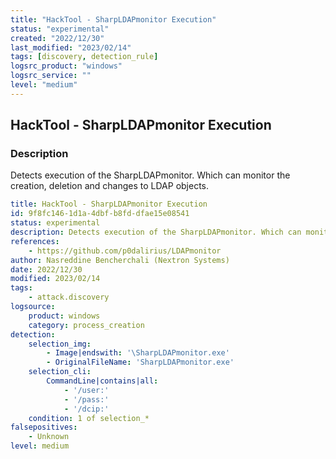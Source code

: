 ```yaml
---
title: "HackTool - SharpLDAPmonitor Execution"
status: "experimental"
created: "2022/12/30"
last_modified: "2023/02/14"
tags: [discovery, detection_rule]
logsrc_product: "windows"
logsrc_service: ""
level: "medium"
---
```


## HackTool - SharpLDAPmonitor Execution

### Description

Detects execution of the SharpLDAPmonitor. Which can monitor the creation, deletion and changes to LDAP objects.

```yml
title: HackTool - SharpLDAPmonitor Execution
id: 9f8fc146-1d1a-4dbf-b8fd-dfae15e08541
status: experimental
description: Detects execution of the SharpLDAPmonitor. Which can monitor the creation, deletion and changes to LDAP objects.
references:
    - https://github.com/p0dalirius/LDAPmonitor
author: Nasreddine Bencherchali (Nextron Systems)
date: 2022/12/30
modified: 2023/02/14
tags:
    - attack.discovery
logsource:
    product: windows
    category: process_creation
detection:
    selection_img:
        - Image|endswith: '\SharpLDAPmonitor.exe'
        - OriginalFileName: 'SharpLDAPmonitor.exe'
    selection_cli:
        CommandLine|contains|all:
            - '/user:'
            - '/pass:'
            - '/dcip:'
    condition: 1 of selection_*
falsepositives:
    - Unknown
level: medium

```
